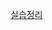 [실습정리](https://vivacious-spy-a54.notion.site/1-2-22badfb0be16803985a6f1eb3f2dda54?source=copy_link)
